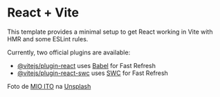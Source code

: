 # React + Vite

This template provides a minimal setup to get React working in Vite with HMR and some ESLint rules.

Currently, two official plugins are available:

- [@vitejs/plugin-react](https://github.com/vitejs/vite-plugin-react/blob/main/packages/plugin-react/README.md) uses [Babel](https://babeljs.io/) for Fast Refresh
- [@vitejs/plugin-react-swc](https://github.com/vitejs/vite-plugin-react-swc) uses [SWC](https://swc.rs/) for Fast Refresh

Foto de <a href="https://unsplash.com/pt-br/@mioitophotography?utm_content=creditCopyText&utm_medium=referral&utm_source=unsplash">MIO ITO</a> na <a href="https://unsplash.com/pt-br/fotografias/fotografia-espelhada-do-espetaculo-de-fogos-de-artificio-U8OYfPBceWE?utm_content=creditCopyText&utm_medium=referral&utm_source=unsplash">Unsplash</a>
  